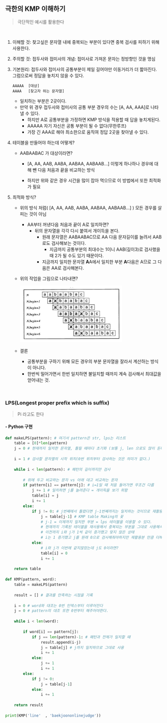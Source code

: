## 극한의 KMP 이해하기

> 극단적인 예시를 활용한다

​        

1. 이해할 것: 찾고싶은 문자열 내에 중복되는 부분이 있다면 중복 검사를 피하기 위해 사용한다.

2. 주의할 것: 접두사와 접미사의 개념: 접미사로 가져온 문자는 정방향인 것을 명심

3. 기본원리: 접두사와 접미사의 공통부분이 제일 길어야만 이동거리가 더 짧아진다. 그럼으로써 정답을 놓치지 않을 수 있다.

   ```
   AAAAA  [대상]
   AAAA   [찾고자 하는 문자열]
   ```

   * 일치하는 부분은 2곳이다.
   * 만약 위 경우 접두사와 접미사의 공통 부분 경우의 수는 [A, AA, AAA]로 나타낼 수 있다.
     * 하지만 A로 공통부분을 가정하면 KMP 방식을 적용할 때 답을 놓치게된다.
     * AAAAA 자기 자신은 공통 부분이 될 수 없다(무한루프)
     * 가장 긴 AAA로 해야 최소한으로 움직여 정답 2곳을 찾아낼 수 있다.

4. 테이블을 만들어야 하는데 어떻게?

   * AABAABAC 가 대상이라면?

     * [A, AA, AAB, AABA, AABAA, AABAAB...] 이렇게 하나하나 경우에 대해 뺀 다음 처음과 끝을 비교하는 방식

     * 하지만 위와 같은 경우 시간을 많이 잡아 먹으므로 이 방법에서 또한 최적화가 필요

5. 최적화 방식?

   * 위의 방식 처럼( [A, AA, AAB, AABA, AABAA, AABAAB...] ) 모든 경우를 살피는 것이 아님

     * AA부터 꺼낸다음 처음과 끝이 A로 일치하면? 
       * 뒤의 문자열을 각각 다시 붙여서 개이득을 본다.
         * 원래 문자열은 AABAABAC므로 AA 다음 문자길이를 늘려서 AAB로도 검사해보는 것이다.
           * 지금까지 공통부분의 최대수는 1이니 AAB(길이3)로 검사했을 때 2가 될 수도 있기 때문이다.
         * 지금까지 일치한 문자열 **A**A에서 일치한 부분 **A**다음은 A므로 그 다음은 AA로 검사해본다.

   * 위의 작업을 그림으로 나타내면?

     <img src="kmp_understand.assets/image-20220422011601526.png" alt="image-20220422011601526" style="zoom: 67%;" />

   * 결론
     * 공통부분을 구하기 위해 모든 경우의 부분 문자열을 잘라서 계산하는 방식이 아니다. 
     * 한번씩 밀어가면서 한번 일치하면 불일치할 때까지 계속 검사해서 최대값을 얻어내는 것.

​          

### LPS(Longest proper prefix which is suffix)

> Pi 라고도 한다

#### - Python 구현

```python
def makeLPS(pattern): # 여기서 pattern은 str, lps는 리스트
    table = [0]*len(pattern)
    j = 0 # 현재까지 일치한 문자열, 틀릴 때마다 초기화 (보통 j, len 으로도 많이 둔다)

    i = 1 # 검사할 문자열의 시작 위치(0번 위치부터 검사하는 것은 의미가 없다.)

    while i < len(pattern): # 패턴의 길이까지만 검사

        # 위에 두고 비교하는 문자 vs 아래 대고 비교하는 문자
        if pattern[i] == pattern[j]: # i=1일 때 처음 들어가면 무조건 다름
            j += 1 # 일치하면 j를 늘려준다 = 개이득을 보기 위함
            table[i] = j
            i += 1
        else:
            if j != 0: # j번째에서 틀렸다면 j-1번째까지는 일치하는 것이므로 재활용한다.
                j = table[j-1] # KMP table Making의 꽃
                # j-1 = 이제까지 일치한 부분 = lps 테이블을 이용할 수 있다.
                # 현재까지 기록된 테이블을 재사용해서 중복되는 부분을 그대로 사용해서 다음 인덱스로 바로 넘긴다
                # 이전까지 i와 j가 1씩 같이 증가했고 맞지 않은 상태
                # i는 1 증가했고 j를 원래 0으로 검사해줘야하지만 재활용분 만큼 더해서 거기부터 시작하는 것
            else:
                # i와 j가 이번에 같지않았는데 j도 0이라면?
                table[i] = 0
                i += 1

    return table

def KMP(pattern, word):
    table = makeLPS(pattern)

    result = [] # 결과를 만족하는 시점을 기록

    i = 0 # word와 대조는 0번 인덱스부터 이루어진다
    j = 0 # pattern의 대조 또한 0번부터 해주어야한다.

    while i < len(word):

        if word[i] == pattern[j]:
            if j == len(pattern)-1: # 패턴과 전체가 일치할 때
                result.append(i-j)
                j = table[j] # j까지 일치하므로 그대로 사용
                i += 1
            else:
                j += 1
                i += 1
        else:
            if j != 0:
                j = table[j-1]
            else:
                i += 1

    return result

print(KMP('line'  , 'baekjoononlinejudge'))
```

